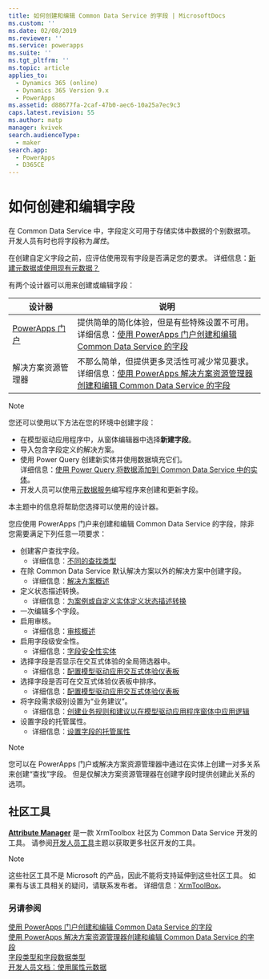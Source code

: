 ```yaml
---
title: 如何创建和编辑 Common Data Service 的字段 | MicrosoftDocs
ms.custom: ''
ms.date: 02/08/2019
ms.reviewer: ''
ms.service: powerapps
ms.suite: ''
ms.tgt_pltfrm: ''
ms.topic: article
applies_to:
  - Dynamics 365 (online)
  - Dynamics 365 Version 9.x
  - PowerApps
ms.assetid: d88677fa-2caf-47b0-aec6-10a25a7ec9c3
caps.latest.revision: 55
ms.author: matp
manager: kvivek
search.audienceType:
  - maker
search.app:
  - PowerApps
  - D365CE
---
```

# <a name="how-to-create-and-edit-fields"></a>如何创建和编辑字段

在 Common Data Service 中，字段定义可用于存储实体中数据的个别数据项。 开发人员有时也将字段称为*属性*。 
  
在创建自定义字段之前，应评估使用现有字段是否满足您的要求。 详细信息：[新建元数据或使用现有元数据？](create-edit-metadata.md#create-new-metadata-or-use-existing-metadata)

有两个设计器可以用来创建或编辑字段：

|设计器| 说明|
|--|--|
|[PowerApps 门户](https://web.powerapps.com/?utm_source=padocs&utm_medium=linkinadoc&utm_campaign=referralsfromdoc)|提供简单的简化体验，但是有些特殊设置不可用。<br />详细信息：[使用 PowerApps 门户创建和编辑 Common Data Service 的字段](create-edit-field-portal.md)|
|解决方案资源管理器|不那么简单，但提供更多灵活性可减少常见要求。<br />详细信息：[使用 PowerApps 解决方案资源管理器创建和编辑 Common Data Service 的字段](create-edit-field-solution-explorer.md) |

> [!NOTE]
> 您还可以使用以下方法在您的环境中创建字段：
> - 在模型驱动应用程序中，从窗体编辑器中选择**新建字段**。
> - 导入包含字段定义的解决方案。
> - 使用 Power Query 创建新实体并使用数据填充它们。<br />详细信息：[使用 Power Query 将数据添加到 Common Data Service 中的实体](/powerapps/maker/common-data-service/data-platform-cds-newentity-pq)。
> - 开发人员可以使用[元数据服务](/powerapps/developer/common-data-service/use-web-services#metadata-services)编写程序来创建和更新字段。

本主题中的信息将帮助您选择可以使用的设计器。 

您应使用 PowerApps 门户来创建和编辑 Common Data Service 的字段，除非您需要满足下列任意一项要求：

- 创建客户查找字段。 
   - 详细信息：[不同的查找类型](types-of-fields.md#different-types-of-lookups)
- 在除 Common Data Service 默认解决方案以外的解决方案中创建字段。 
   - 详细信息：[解决方案概述](solutions-overview.md)
- 定义状态描述转换。 
   - 详细信息：[为案例或自定义实体定义状态描述转换](define-status-reason-transitions.md)
- 一次编辑多个字段。
- 启用审核。 
   - 详细信息：[审核概述](../../developer/common-data-service/auditing-overview.md)
- 启用字段级安全性。 
   - 详细信息：[字段安全性实体](../../developer/common-data-service/field-security-entities.md)
- 选择字段是否显示在交互式体验的全局筛选器中。 
   - 详细信息：[配置模型驱动应用交互式体验仪表板](../model-driven-apps/configure-interactive-experience-dashboards.md)
- 选择字段是否可在交互式体验仪表板中排序。 
   - 详细信息：[配置模型驱动应用交互式体验仪表板](../model-driven-apps/configure-interactive-experience-dashboards.md)
- 将字段需求级别设置为“业务建议”。 
   - 详细信息：[创建业务规则和建议以在模型驱动应用程序窗体中应用逻辑](../model-driven-apps/create-business-rules-recommendations-apply-logic-form.md)
- 设置字段的托管属性。 
   - 详细信息：[设置字段的托管属性](set-managed-properties-for-field.md)

> [!NOTE]
> 您可以在 PowerApps 门户或解决方案资源管理器中通过在实体上创建一对多关系来创建“查找”字段。 但是仅解决方案资源管理器在创建字段时提供创建此关系的选项。

## <a name="community-tools"></a>社区工具

**[Attribute Manager](https://www.xrmtoolbox.com/plugins/DLaB.Xrm.AttributeManager/)** 是一款 XrmToolbox 社区为 Common Data Service 开发的工具。 请参阅[开发人员工具](https://docs.microsoft.com/dynamics365/customer-engagement/developer/developer-tools)主题以获取更多社区开发的工具。

> [!NOTE]
> 这些社区工具不是 Microsoft 的产品，因此不能将支持延伸到这些社区工具。 如果有与该工具相关的疑问，请联系发布者。 详细信息：[XrmToolBox](https://www.xrmtoolbox.com)。

### <a name="see-also"></a>另请参阅  
[使用 PowerApps 门户创建和编辑 Common Data Service 的字段](create-edit-field-portal.md)<br />
[使用 PowerApps 解决方案资源管理器创建和编辑 Common Data Service 的字段](create-edit-field-solution-explorer.md)<br />
[字段类型和字段数据类型](types-of-fields.md)<br />
[开发人员文档：使用属性元数据](/dynamics365/customer-engagement/developer/org-service/work-attribute-metadata)
 

